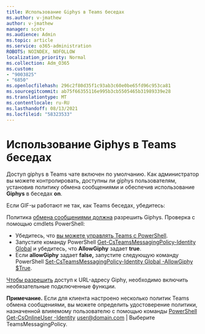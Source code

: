 ```yaml
---
title: Использование Giphys в Teams беседах
ms.author: v-jmathew
author: v-jmathew
manager: scotv
ms.audience: Admin
ms.topic: article
ms.service: o365-administration
ROBOTS: NOINDEX, NOFOLLOW
localization_priority: Normal
ms.collection: Adm_O365
ms.custom:
- "9003825"
- "6850"
ms.openlocfilehash: 296c2f80d35f1c93ab3c60e0be65fd96c953ca81
ms.sourcegitcommit: ab75f66355116e995b3cb5505465b31989339e28
ms.translationtype: MT
ms.contentlocale: ru-RU
ms.lasthandoff: 08/13/2021
ms.locfileid: "58323533"
---
```

# <a name="using-giphys-in-teams-conversations"></a>Использование Giphys в Teams беседах

Доступ giphys в Teams чате включен по умолчанию. Как администратор вы можете контролировать, доступны ли giphys пользователям, установив политику обмена сообщениями и обеспечив использование **Giphys** в беседах [](https://docs.microsoft.com/microsoftteams/messaging-policies-in-teams#messaging-policy-settings) **on**.

Если GIF-ы работают не так, как Teams беседах, убедитесь:

Политика [обмена сообщениями должна](https://docs.microsoft.com/microsoftteams/messaging-policies-in-teams) разрешить Giphys. Проверка с помощью cmdlets PowerShell:

- Убедитесь, что [вы можете управлять Teams с PowerShell](https://docs.microsoft.com/microsoftteams/teams-powershell-overview?view=o365-worldwide#manage-teams-with-powershell).
- Запустите команду PowerShell [Get-CsTeamsMessagingPolicy-Identity Global](https://docs.microsoft.com/powershell/module/skype/get-csteamsmessagingpolicy?view=skype-ps) и убедитесь, что **AllowGiphy** задает **true**.
- Если **allowGiphy** задает **false,** запустите следующую команду PowerShell [Set-CsTeamsMessagingPolicy-Identity Global -AllowGiphy $True](https://docs.microsoft.com/powershell/module/skype/set-csteamsmessagingpolicy?view=skype-ps).

[Чтобы разрешить](https://docs.microsoft.com/deployoffice/privacy/optional-connected-experiences) доступ к URL-адресу Giphy, необходимо включить необязательные подключенные функции.

**Примечание.** Если для клиента настроено несколько политик Teams обмена сообщениями, вы можете определить удостоверение политики, назначенной влияемому пользователю с помощью команды [PowerShell Get-CsOnlineUser -Identity](https://docs.microsoft.com/powershell/module/skype/get-csonlineuser?view=skype-ps) <user@domain.com> | Выберите TeamsMessagingPolicy.
